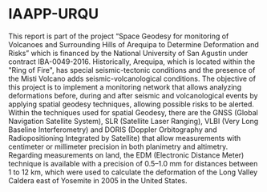 # IAAPP-URQU
This report is part of the project “Space Geodesy for monitoring of Volcanoes and Surrounding Hills of Arequipa to Determine Deformation and Risks” which is financed by the National University of San Agustin under contract IBA-0049-2016.
Historically, Arequipa, which is located within the "Ring of Fire", has special seismic-tectonic conditions and the presence of the Misti Volcano adds seismic-volcanological conditions. The objective of this project is to implement a monitoring network that allows analyzing deformations before, during and after seismic and volcanological events by applying spatial geodesy techniques, allowing possible risks to be alerted. Within the techniques used for spatial Geodesy, there are the GNSS (Global Navigation Satellite System), SLR (Satellite Laser Ranging), VLBI (Very Long Baseline Interferometry) and DORIS (Doppler Orbitography and Radiopositioning Integrated by Satellite) that allow measurements with centimeter or millimeter precision in both planimetry and altimetry. Regarding measurements on land, the EDM (Electronic Distance Meter) technique is available with a precision of 0.5–1.0 mm for distances between 1 to 12 km, which were used to calculate the deformation of the Long Valley Caldera east of Yosemite in 2005 in the United States.
